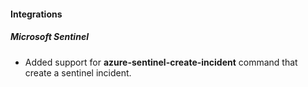
#### Integrations

##### Microsoft Sentinel

- Added support for **azure-sentinel-create-incident** command that create a sentinel incident.
